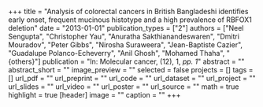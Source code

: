+++
title = "Analysis of colorectal cancers in British Bangladeshi identifies early onset, frequent mucinous histotype and a high prevalence of RBFOX1 deletion"
date = "2013-01-01"
publication_types = ["2"]
authors = ["Neel Sengupta", "Christopher Yau", "Anuratha Sakthianandeswaren", "Dmitri Mouradov", "Peter Gibbs", "Nirosha Suraweera", "Jean-Baptiste Cazier", "Guadalupe Polanco-Echeverry", "Anil Ghosh", "Mohamed Thaha", "{others}"]
publication = "In: Molecular cancer, (12), 1, _pp. 1_"
abstract = ""
abstract_short = ""
image_preview = ""
selected = false
projects = []
tags = []
url_pdf = ""
url_preprint = ""
url_code = ""
url_dataset = ""
url_project = ""
url_slides = ""
url_video = ""
url_poster = ""
url_source = ""
math = true
highlight = true
[header]
image = ""
caption = ""
+++
